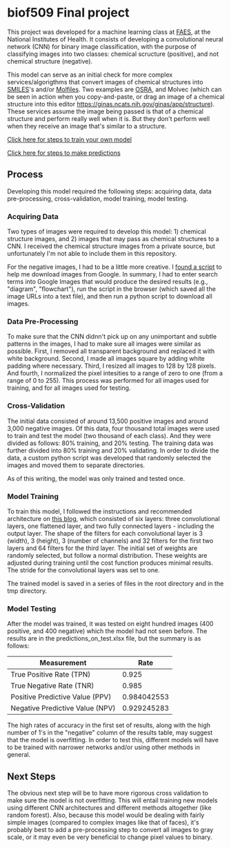 # biof509 Final project

This project was developed for a machine learning class at [FAES](https://faes.org/), at the National Institutes of Health. It consists of developing a convolutional neural network (CNN) for binary image classification, with the purpose of classifying images into two classes: chemical scructure (positive), and not chemical structure (negative).

This model can serve as an initial check for more complex services/algorigthms that convert images of chemical structures into [SMILES](https://en.wikipedia.org/wiki/Simplified_molecular-input_line-entry_system)'s and/or [Molfiles](https://en.wikipedia.org/wiki/Chemical_table_file#Molfile). Two examples are [OSRA](https://cactus.nci.nih.gov/cgi-bin/osra/index.cgi), and Molvec (which can be seen in action when you copy-and-paste, or drag an image of a chemical structure into this editor https://ginas.ncats.nih.gov/ginas/app/structure). These services assume the image being passed is that of a chemical structure and perform really well when it is. But they don't perform well when they receive an image that's similar to a structure.

[Click here for steps to train your own model](train-steps.md)

[Click here for steps to make predictions](predict-steps.md)

## Process

Developing this model required the following steps: acquiring data, data pre-processing, cross-validation, model training, model testing.

### Acquiring Data

Two types of images were required to develop this model: 1) chemical structure images, and 2) images that may pass as chemical structures to a CNN. I received the chemical structure images from a private source, but unfortunately I'm not able to include them in this repository.

For the negative images, I had to be a little more creative. I [found a script](https://www.pyimagesearch.com/2017/12/04/how-to-create-a-deep-learning-dataset-using-google-images/) to help me download images from Google. In summary, I had to enter search terms into Google Images that would produce the desired results (e.g., "diagram", "flowchart"), run the script in the browser (which saved all the image URLs into a text file), and then run a python script to download all images.

### Data Pre-Processing

To make sure that the CNN didnn't pick up on any unimportant and subtle patterns in the images, I had to make sure all images were similar as possible. First, I removed all transparent background and replaced it with white background. Second, I made all images square by adding white padding where necessary. Third, I resized all images to 128 by 128 pixels. And fourth, I normalized the pixel intesities to a range of zero to one (from a range of 0 to 255). This process was performed for all images used for training, and for all images used for testing.

### Cross-Validation

The initial data consisted of around 13,500 positive images and around 3,000 negative images. Of this data, four thousand total images were used to train and test the model (two thousand of each class). And they were divided as follows: 80% training, and 20% testing. The training data was further divided into 80% training and 20% validating. In order to divide the data, a custom python script was developed that randomly selected the images and moved them to separate directories.

As of this writing, the model was only trained and tested once.

### Model Training

To train this model, I followed the instructions and recommended architecture on [this blog](https://cv-tricks.com/tensorflow-tutorial/training-convolutional-neural-network-for-image-classification/), which consisted of six layers: three convolutional layers, one flattened layer, and two fully connected layers - including the output layer. The shape of the filters for each convolutional layer is 3 (width), 3 (height), 3 (number of channels) and 32 filters for the first two layers and 64 filters for the third layer. The initial set of weights are randomly selected, but follow a normal distribution. These weights are adjusted during training until the cost function produces minimal results. The stride for the convolutional layers was set to one.

The trained model is saved in a series of files in the root directory and in the tmp directory.

### Model Testing

After the model was trained, it was tested on eight hundred images (400 positive, and 400 negative) which the model had not seen before. The results are in the predictions_on_test.xlsx file, but the summary is as follows:

| Measurement                     |    Rate     |
|---------------------------------|-------------|
| True Positive Rate (TPN)	      |       0.925 |
| True Negative Rate (TNR)	      |       0.985 |
| Positive Predictive Value (PPV) |	0.984042553 |
| Negative Predictive Value (NPV) | 0.929245283 |

The high rates of accuracy in the first set of results, along with the high number of 1's in the "negative" column of the results table, may suggest that the model is  overfitting. In order to test this, different models will have to be trained with narrower networks and/or using other methods in general.  

## Next Steps

The obvious next step will be to have more rigorous cross validation to make sure the model is not overfitting. This will entail training new models using different CNN architectures and different methods altogether (like random forest). Also, because this model would be dealing with fairly simple images (compared to complex images like that of faces), it's probably best to add a pre-processing step to convert all images to gray scale, or it may even be very beneficial to change pixel values to binary.
